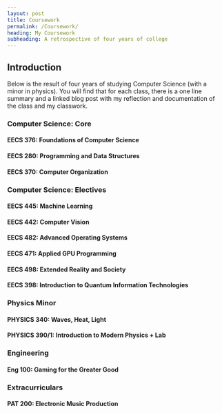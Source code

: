 ```yaml
---
layout: post
title: Coursework
permalink: /Coursework/
heading: My Coursework
subheading: A retrospective of four years of college
---
```


## Introduction

Below is the result of four years of studying Computer Science (with a minor in physics). You will find that for each class, there is a one line summary and a linked blog post with my reflection and documentation of the class and my classwork.

### **Computer Science: Core**

#### EECS 376: Foundations of Computer Science

#### EECS 280: Programming and Data Structures

#### EECS 370: Computer Organization

### Computer Science: Electives

#### EECS 445: Machine Learning

#### EECS 442: Computer Vision

#### EECS 482: Advanced Operating Systems

#### EECS 471: Applied GPU Programming

#### EECS 498: Extended Reality and Society

#### EECS 398: Introduction to Quantum Information Technologies

### Physics Minor

#### PHYSICS 340: Waves, Heat, Light

#### PHYSICS 390/1: Introduction to Modern Physics + Lab

### Engineering

#### Eng 100: Gaming for the Greater Good

### Extracurriculars

#### PAT 200: Electronic Music Production
